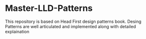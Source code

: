 # Master-LLD-Patterns
This repository is based on Head First design patterns book. Desing Patterns are well articulated and implemented along with detailed explaination
